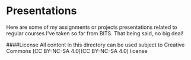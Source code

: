 # Presentations
Here are some of my assignments or projects presentations related to regular courses I've taken so far from BITS.
That being said, no big deal!

####License
All content in this directory can be used subject to Creative Commons [CC BY-NC-SA 4.0](CC BY-NC-SA 4.0) license
